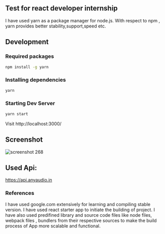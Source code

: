 ## Test for react developer internship

I have used yarn as a package manager for node.js.
With respect to npm , yarn provides better stability,support,speed etc.

## Development

### Required packages
```bash
npm install -g yarn
```

### Installing dependencies
```bash
yarn
```

### Starting Dev Server
```bash
yarn start
```
Visit http://localhost:3000/


## Screenshot

![screenshot 268](https://user-images.githubusercontent.com/17377107/35059273-9a83afda-fbe0-11e7-84cf-3001f43ff8d9.png)



## Used Api:
https://api.anyaudio.in

### References
I have used google.com extensively for learning and compiling stable version.
I have used react starter app to initiate the building of project.
I have also used predifined library and source code files like node files, webpack files ,
bundlers from their respective sources to make the build process of App more scalable and functional.

